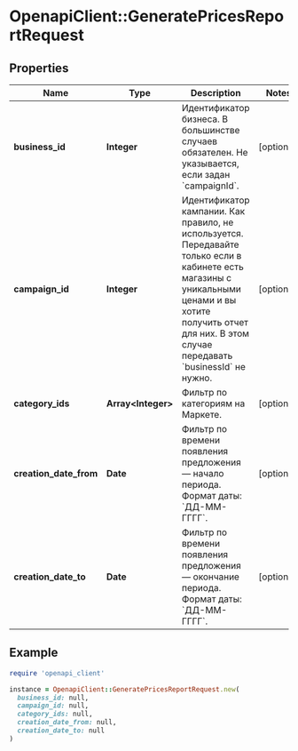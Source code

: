 # OpenapiClient::GeneratePricesReportRequest

## Properties

| Name | Type | Description | Notes |
| ---- | ---- | ----------- | ----- |
| **business_id** | **Integer** | Идентификатор бизнеса.  В большинстве случаев обязателен. Не указывается, если задан &#x60;campaignId&#x60;.  | [optional] |
| **campaign_id** | **Integer** | Идентификатор кампании.  Как правило, не используется. Передавайте только если в кабинете есть магазины с уникальными ценами и вы хотите получить отчет для них. В этом случае передавать &#x60;businessId&#x60; не нужно.  | [optional] |
| **category_ids** | **Array&lt;Integer&gt;** | Фильтр по категориям на Маркете. | [optional] |
| **creation_date_from** | **Date** | Фильтр по времени появления предложения — начало периода.  Формат даты: &#x60;ДД-ММ-ГГГГ&#x60;.  | [optional] |
| **creation_date_to** | **Date** | Фильтр по времени появления предложения — окончание периода.  Формат даты: &#x60;ДД-ММ-ГГГГ&#x60;.  | [optional] |

## Example

```ruby
require 'openapi_client'

instance = OpenapiClient::GeneratePricesReportRequest.new(
  business_id: null,
  campaign_id: null,
  category_ids: null,
  creation_date_from: null,
  creation_date_to: null
)
```

